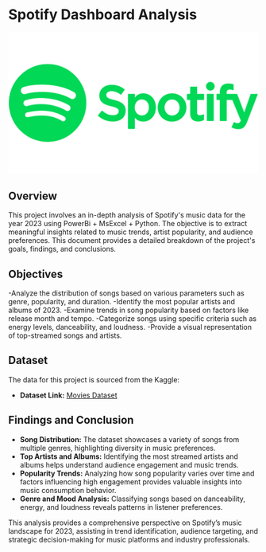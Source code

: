 # Spotify Dashboard Analysis

![](https://github.com/subhuchan/Spotify_Dashboard_Analysis/blob/main/Spotify-Logo.png)

## Overview
This project involves an in-depth analysis of Spotify's music data for the year 2023 using PowerBi + MsExcel + Python. The objective is to extract meaningful insights related to music trends, artist popularity, and audience preferences. This document provides a detailed breakdown of the project's goals, findings, and conclusions.

## Objectives

-Analyze the distribution of songs based on various parameters such as genre, popularity, and duration.
-Identify the most popular artists and albums of 2023.
-Examine trends in song popularity based on factors like release month and tempo.
-Categorize songs using specific criteria such as energy levels, danceability, and loudness.
-Provide a visual representation of top-streamed songs and artists.

## Dataset

The data for this project is sourced from the Kaggle:

- **Dataset Link:** [Movies Dataset](https://www.kaggle.com/code/adhamtarek147/most-streamed-spotify-songs-2023)

## Findings and Conclusion

- **Song Distribution:** The dataset showcases a variety of songs from multiple genres, highlighting diversity in music preferences.
- **Top Artists and Albums:** Identifying the most streamed artists and albums helps understand audience engagement and music trends.
- **Popularity Trends:** Analyzing how song popularity varies over time and factors influencing high engagement provides valuable insights into music consumption behavior.
- **Genre and Mood Analysis:** Classifying songs based on danceability, energy, and loudness reveals patterns in listener preferences.


This analysis provides a comprehensive perspective on Spotify’s music landscape for 2023, assisting in trend identification, audience targeting, and strategic decision-making for music platforms and industry professionals.
